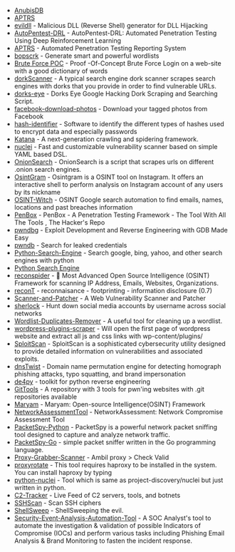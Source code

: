 - [AnubisDB](https://github.com/jonluca/Anubis-DB)
- [APTRS](https://github.com/APTRS/APTRS)
- [evildll](https://github.com/CrackerCat/evildll) - Malicious DLL (Reverse Shell) generator for DLL Hijacking
- [AutoPentest-DRL](https://github.com/crond-jaist/AutoPentest-DRL) - AutoPentest-DRL: Automated Penetration Testing Using Deep Reinforcement Learning
- [APTRS](https://github.com/APTRS/APTRS) - Automated Penetration Testing Reporting System
- [bopscrk](https://github.com/r3nt0n/bopscrk) - Generate smart and powerful wordlists
- [Brute Force POC](https://github.com/Sanix-Darker/Brute-Force-Login) - Proof -Of-Concept Brute Force Login on a web-site with a good dictionary of words
- [dorkScanner](https://github.com/madhavmehndiratta/dorkScanner) - A typical search engine dork scanner scrapes search engines with dorks that you provide in order to find vulnerable URLs.
- [dorks-eye](https://github.com/BullsEye0/dorks-eye) - Dorks Eye Google Hacking Dork Scraping and Searching Script. 
- [facebook-download-photos](https://github.com/jcontini/facebook-photos-download) - Download your tagged photos from Facebook
- [hash-identifier](https://github.com/blackploit/hash-identifier) - Software to identify the different types of hashes used to encrypt data and especially passwords
- [Katana](https://github.com/projectdiscovery/katana) - A next-generation crawling and spidering framework.
- [nuclei](https://github.com/projectdiscovery/nuclei) - Fast and customizable vulnerability scanner based on simple YAML based DSL.
- [OnionSearch](https://github.com/megadose/OnionSearch) - OnionSearch is a script that scrapes urls on different .onion search engines.
- [OsintGram](https://github.com/Datalux/Osintgram) - Osintgram is a OSINT tool on Instagram. It offers an interactive shell to perform analysis on Instagram account of any users by its nickname
- [OSINT-Witch](https://github.com/raskolnikov90/OSINT-Witch) - OSINT Google search automation to find emails, names, locations and past breaches information
- [PenBox](https://github.com/x3omdax/PenBox) - PenBox - A Penetration Testing Framework - The Tool With All The Tools , The Hacker's Repo
- [pwndbg](https://github.com/pwndbg/pwndbg) - Exploit Development and Reverse Engineering with GDB Made Easy
- [pwndb](https://github.com/davidtavarez/pwndb) - Search for leaked credentials
- [Python-Search-Engine](https://github.com/tasos-py/Search-Engines-Scraper) - Search google, bing, yahoo, and other search engines with python
- [Python Search Engine](https://github.com/bejo6/Python-Search-Engine)
- [reconspider](https://github.com/bhavsec/reconspider) - 🔎 Most Advanced Open Source Intelligence (OSINT) Framework for scanning IP Address, Emails, Websites, Organizations.
- [reconT](https://github.com/W1ck3dTh1ngs/ReconT) - reconnaisance - footprinting - information disclosure (0.7)
- [Scanner-and-Patcher](https://github.com/Malwareman007/Scanner-and-Patcher) - A Web Vulnerability Scanner and Patcher
- [sherlock](https://github.com/sherlock-project/sherlock) - Hunt down social media accounts by username across social networks
- [Wordlist-Duplicates-Remover](https://github.com/7Ragnarok7/Wordlist-Duplicates-Remover) - A useful tool for cleaning up a wordlist.
- [wordpress-plugins-scraper](https://github.com/RandomRobbieBF/wordpress-plugins-scraper) - Will open the first page of wordpress website and extract all js and css links with wp-content/plugins/
- [SploitScan](https://github.com/xaitax/SploitScan) - SploitScan is a sophisticated cybersecurity utility designed to provide detailed information on vulnerabilities and associated exploits.
- [dnsTwist](https://github.com/elceef/dnstwist) - Domain name permutation engine for detecting homograph phishing attacks, typo squatting, and brand impersonation
- [de4py](https://github.com/Fadi002/de4py) - toolkit for python reverse engineering
- [GitTools](https://github.com/internetwache/GitTools) - A repository with 3 tools for pwn'ing websites with .git repositories available
- [Maryam](https://github.com/saeeddhqan/Maryam) - Maryam: Open-source Intelligence(OSINT) Framework
- [NetworkAssessmentTool](https://github.com/HalilDeniz/NetworkAssessment) - NetworkAssessment: Network Compromise Assessment Tool
- [PacketSpy-Python](https://github.com/HalilDeniz/PacketSpy) - PacketSpy is a powerful network packet sniffing tool designed to capture and analyze network traffic.
- [PacketSpy-Go](https://github.com/c0mrade12211/PacketSpy) - simple packet sniffer written in the Go programming language.
- [Proxy-Grabber-Scanner](https://github.com/KuzeNoYagami/Proxy-Grabber-Scanner) - Ambil proxy > Check Valid
- [proxyrotate](https://github.com/0xdeadhead/proxyrotate) - This tool requires haproxy to be installed in the system. You can install haproxy by typing
- [python-nuclei](https://github.com/itsdivyanshjain/python-nuclei) - Tool which is same as project-discovery/nuclei but just written in python.
- [C2-Tracker](https://github.com/montysecurity/C2-Tracker) - Live Feed of C2 servers, tools, and botnets
- [SSHScan](https://github.com/evict/SSHScan) - Scan SSH ciphers
- [ShellSweep](https://github.com/splunk/ShellSweep) - ShellSweeping the evil.
- [Security-Event-Analysis-Automation-Tool](https://github.com/AzharAnwar9/Security-Event-Analysis-Automation-Tool) - A SOC Analyst's tool to automate the investigation & validation of possible Indicators of Compromise (IOCs) and perform various tasks including Phishing Email Analysis & Brand Monitoring to fasten the incident response.























